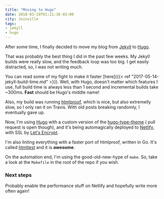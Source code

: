 ```yaml
---
title: "Moving to Hugo"
date: 2018-03-19T01:21:36-03:00
city: Joinville
tags:
- jekyll
- hugo
---
```


After some time, I finally decided to move my blog from [Jekyll][] to [Hugo][].

<!--more-->

That was probably the best thing I did in the past few weeks. My Jekyll
builds were really slow, and the feedback loop was too big. I get easily
distracted, so, I was not writing much.

You can read some of my fight to make it faster
[here]({{< ref "2017-05-14-jekyll-build-time.md" >}}). Well, with Hugo,
doesn't matter which features I use, full build time is always less than
1 second and incremental builds take ~300ms. **Fast** should be Hugo's
middle name!

Also, my build was running [htmlproof][], which is nice, but also
extremelly slow, so I only ran it on Travis. With old posts
breaking randomly, I eventually gave up.

Now, I'm using [Hugo][] with a custom version of the [hugo-type-theme][] (
pull request is open though), and it's being automagically deployed to
[Netlify][], with SSL by [Let's Encrypt][lestsencrypt].

I'm also linting everything with a faster port of htmlproof, written in Go.
It's called [htmltest][] and it is **awesome**.

On the automation end, I'm using the good-old-new-hype of `make`. So, take a
look at the `Makefile` in the root of the repo if you wish.

### Next steps

Probably enable the performance stuff on Netlify and hopefully write more
often again!

[jekyll]: https://jekyllrb.com/
[hugo]: https://gohugo.io/
[htmlproof]: https://github.com/gjtorikian/html-proofer
[hugo-type-theme]: https://github.com/caarlos0/hugo-type-theme
[netlify]: https://netlify.com
[lestsencrypt]: https://letsencrypt.org/
[htmltest]: https://github.com/wjdp/htmltest
